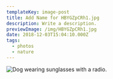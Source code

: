 ```yaml
---
templateKey: image-post
title: Add Name for HBYGZpCRh1.jpg
description: Write a description.
previewImage: /img/HBYGZpCRh1.jpg
date: 2018-12-03T15:04:10.000Z
tags:
  - photos
  - nature
---
```

![Dog wearing sunglasses with a radio.](/img/HBYGZpCRh1.jpg)
